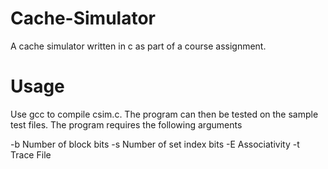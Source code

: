 # Cache-Simulator
A cache simulator written in c as part of a course assignment.

# Usage
Use gcc to compile csim.c. The program can then be tested on the sample test files. The program requires the following arguments 

-b  Number of block bits
-s  Number of set index bits
-E  Associativity
-t  Trace File